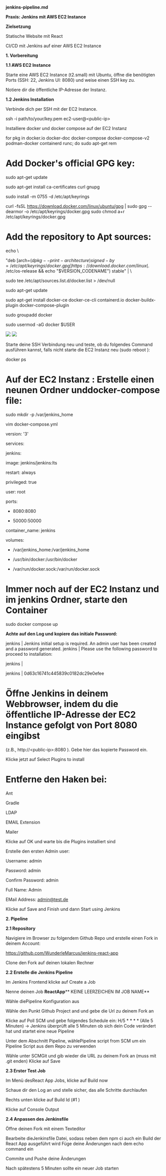 **jenkins-pipeline.md**

**Praxis: Jenkins mit AWS EC2 Instance**

**Zielsetzung**

Statische Website mit React

CI/CD mit Jenkins auf einer AWS EC2 Instance

**1. Vorbereitung**

**1.1 AWS EC2 Instance**

Starte eine AWS EC2 Instance (t2.small) mit Ubuntu, öffne die benötigten Ports (SSH: 22, Jenkins UI: 8080) und weise einen SSH key zu.

Notiere dir die öffentliche IP-Adresse der Instanz.

**1.2 Jenkins Installation**

Verbinde dich per SSH mit der EC2 Instance.

ssh -i path/to/your/key.pem ec2-user@\<public-ip\>

Installiere docker und docker compose auf der EC2 Instanz

for pkg in docker.io docker-doc docker-compose docker-compose-v2 podman-docker containerd runc; do sudo apt-get rem

# Add Docker's official GPG key:

sudo apt-get update

sudo apt-get install ca-certificates curl gnupg

sudo install -m 0755 -d /etc/apt/keyrings

curl -fsSL https://download.docker.com/linux/ubuntu/gpg | sudo gpg --dearmor -o /etc/apt/keyrings/docker.gpg sudo chmod a+r /etc/apt/keyrings/docker.gpg

# Add the repository to Apt sources:

echo \

"deb [arch=$(dpkg --print-architecture) signed-by=/etc/apt/keyrings/docker.gpg] https://download.docker.com/linux$(. /etc/os-release && echo "$VERSION\_CODENAME") stable" | \

sudo tee /etc/apt/sources.list.d/docker.list \> /dev/null

sudo apt-get update

sudo apt-get install docker-ce docker-ce-cli containerd.io docker-buildx-plugin docker-compose-plugin

sudo groupadd docker

sudo usermod -aG docker $USER

![](RackMultipart20240129-1-52alcw_html_2f00dcce4fc128.png) ![](RackMultipart20240129-1-52alcw_html_309870a8aabfb3d.png)

Starte deine SSH Verbindung neu und teste, ob du folgendes Command ausführen kannst, falls nicht starte die EC2 Instanz neu (sudo reboot ):

docker ps

# Auf der EC2 Instanz : Erstelle einen neunen Ordner unddocker-compose file:

sudo mkdir -p /var/jenkins\_home

vim docker-compose.yml

version: '3'

services:

jenkins:

image: jenkins/jenkins:lts

restart: always

privileged: true

user: root

ports:

- 8080:8080

- 50000:50000

container\_name: jenkins

volumes:

- /var/jenkins\_home:/var/jenkins\_home

- /usr/bin/docker:/usr/bin/docker

- /var/run/docker.sock:/var/run/docker.sock

# Immer noch auf der EC2 Instanz und im jenkins Ordner, starte den Container

sudo docker compose up

**Achte auf den Log und kopiere das initiale Password:**

jenkins | Jenkins initial setup is required. An admin user has been created and a password generated. jenkins | Please use the following password to proceed to installation:

jenkins |

jenkins | 0d63c16741c445839c0182dc29e0efee

# Öffne Jenkins in deinem Webbrowser, indem du die öffentliche IP-Adresse der EC2 Instance gefolgt von Port 8080 eingibst 

(z.B., http://\<public-ip\>:8080 ). Gebe hier das kopierte Password ein.

Klicke jetzt auf Select Plugins to install

# Entferne den Haken bei:

Ant

Gradle

LDAP

EMAIL Extension

Mailer

Klicke auf OK und warte bis die Plugins installiert sind

Erstelle den ersten Admin user:

Username: admin

Password: admin

Confirm Password: admin

Full Name: Admin

EMail Address: admin@test.de

Klicke auf Save and Finish und dann Start using Jenkins

**2. Pipeline**

**2.1 Repository**

Navigiere im Browser zu folgendem Github Repo und erstelle einen Fork in deinem Account:

https://github.com/WunderleMarcus/jenkins-react-app

Clone den Fork auf deinen lokalen Rechner

**2.2 Erstelle die Jenkins Pipeline**

Im Jenkins Frontend klicke auf Create a Job

Nenne deinen Job **ReactApp**** KEINE LEERZEICHEN IM JOB NAME**

Wähle diePipeline Konfiguration aus

Wähle den Punkt Github Project and und gebe die Url zu deinem Fork an

Klicke auf Poll SCM und gebe folgendes Schedule ein: H/5 \* \* \* \* (Alle 5 Minuten) -\> Jenkins überprüft alle 5 Minuten ob sich dein Code verändert hat und startet eine neue Pipeline

Unter dem Abschnitt Pipeline, wählePipeline script from SCM um ein Pipeline Script aus dem Repo zu verwenden

Wähle unter SCMGit und gib wieder die URL zu deinem Fork an (muss mit .git enden) Klicke auf Save

**2.3 Erster Test Job**

Im Menü desReact App Jobs, klicke auf Build now

Schaue dir den Log an und stelle sicher, das alle Schritte durchlaufen

Rechts unten klicke auf Build Id (#1 )

Klicke auf Console Output

**2.4 Anpassen des Jenkinsfile**

Öffne deinen Fork mit einem Texteditor

Bearbeite dieJenkinsfile Datei, sodass neben dem npm ci auch ein Build der React App ausgeführt wird Füge deine Änderungen nach dem echo command ein

Commite und Pushe deine Änderungen

Nach spätestens 5 Minuten sollte ein neuer Job starten
